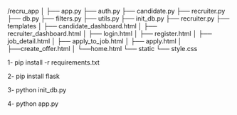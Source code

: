 

/recru_app
│
├── app.py
├── auth.py
├── candidate.py
├── recruiter.py
├── db.py
├── filters.py
├── utils.py
├── init_db.py
├── recruiter.py
├── templates
│   ├── candidate_dashboard.html
│   ├── recruiter_dashboard.html
│   ├── login.html
│   ├── register.html
│   ├── job_detail.html
│   ├── apply_to_job.html
│   ├── apply.html
│   ├──create_offer.html
│   └──home.html
└── static
    └── style.css



1- pip install -r requirements.txt

2- pip install flask

3- python init_db.py

4- python app.py
